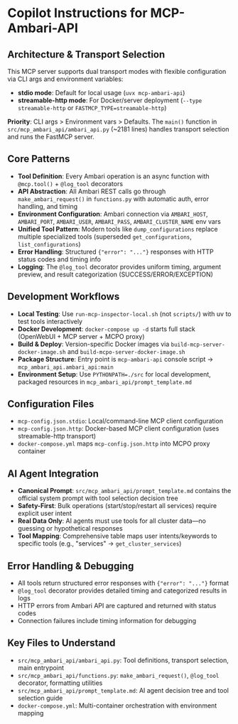 # Copilot Instructions for MCP-Ambari-API

## Architecture & Transport Selection
This MCP server supports dual transport modes with flexible configuration via CLI args and environment variables:
- **stdio mode**: Default for local usage (`uvx mcp-ambari-api`)
- **streamable-http mode**: For Docker/server deployment (`--type streamable-http` or `FASTMCP_TYPE=streamable-http`)

**Priority**: CLI args > Environment vars > Defaults. The `main()` function in `src/mcp_ambari_api/ambari_api.py` (~2181 lines) handles transport selection and runs the FastMCP server.

## Core Patterns
- **Tool Definition**: Every Ambari operation is an async function with `@mcp.tool()` + `@log_tool` decorators
- **API Abstraction**: All Ambari REST calls go through `make_ambari_request()` in `functions.py` with automatic auth, error handling, and timing
- **Environment Configuration**: Ambari connection via `AMBARI_HOST`, `AMBARI_PORT`, `AMBARI_USER`, `AMBARI_PASS`, `AMBARI_CLUSTER_NAME` env vars
- **Unified Tool Pattern**: Modern tools like `dump_configurations` replace multiple specialized tools (superseded `get_configurations`, `list_configurations`)
- **Error Handling**: Structured `{"error": "..."}` responses with HTTP status codes and timing info
- **Logging**: The `@log_tool` decorator provides uniform timing, argument preview, and result categorization (SUCCESS/ERROR/EXCEPTION)

## Development Workflows
- **Local Testing**: Use `run-mcp-inspector-local.sh` (not `scripts/`) with uv to test tools interactively
- **Docker Development**: `docker-compose up -d` starts full stack (OpenWebUI + MCP server + MCPO proxy)
- **Build & Deploy**: Version-specific Docker images via `build-mcp-server-docker-image.sh` and `build-mcpo-server-docker-image.sh`
- **Package Structure**: Entry point is `mcp-ambari-api` console script → `mcp_ambari_api.ambari_api:main`
- **Environment Setup**: Use `PYTHONPATH=./src` for local development, packaged resources in `mcp_ambari_api/prompt_template.md`

## Configuration Files
- `mcp-config.json.stdio`: Local/command-line MCP client configuration
- `mcp-config.json.http`: Docker-based MCP client configuration (uses streamable-http transport)
- `docker-compose.yml` maps `mcp-config.json.http` into MCPO proxy container

## AI Agent Integration
- **Canonical Prompt**: `src/mcp_ambari_api/prompt_template.md` contains the official system prompt with tool selection decision tree
- **Safety-First**: Bulk operations (start/stop/restart all services) require explicit user intent
- **Real Data Only**: AI agents must use tools for all cluster data—no guessing or hypothetical responses
- **Tool Mapping**: Comprehensive table maps user intents/keywords to specific tools (e.g., "services" → `get_cluster_services`)

## Error Handling & Debugging
- All tools return structured error responses with `{"error": "..."}` format
- `@log_tool` decorator provides detailed timing and categorized results in logs
- HTTP errors from Ambari API are captured and returned with status codes
- Connection failures include timing information for debugging

## Key Files to Understand
- `src/mcp_ambari_api/ambari_api.py`: Tool definitions, transport selection, main entrypoint
- `src/mcp_ambari_api/functions.py`: `make_ambari_request()`, `@log_tool` decorator, formatting utilities
- `src/mcp_ambari_api/prompt_template.md`: AI agent decision tree and tool selection guide
- `docker-compose.yml`: Multi-container orchestration with environment mapping
